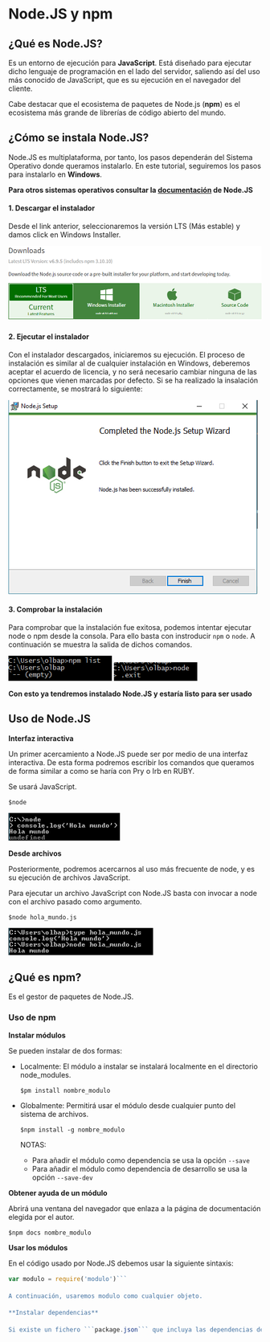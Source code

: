 # Node.JS y npm

## ¿Qué es Node.JS?

Es un entorno de ejecución para **JavaScript**. Está diseñado para ejecutar dicho
lenguaje de programación en el lado del servidor, saliendo así del uso más conocido de JavaScript,
que es su ejecución en el navegador del cliente.

Cabe destacar que el ecosistema de paquetes de Node.js (**npm**) es el ecosistema más grande de librerías de código abierto del mundo.

## ¿Cómo se instala Node.JS?

Node.JS es multiplataforma, por tanto, los pasos dependerán del Sistema Operativo donde queramos instalarlo. En este tutorial, seguiremos los pasos para instalarlo en **Windows**.

**Para otros sistemas operativos consultar la [documentación](https://nodejs.org/en/download/) de Node.JS**

#### 1. Descargar el instalador

Desde el link anterior, seleccionaremos la versión LTS (Más estable) y damos click en Windows Installer.

![Página de descarga](img/Descarga.PNG)

#### 2. Ejecutar el instalador

Con el instalador descargados, iniciaremos su ejecución. El proceso de instalación es similar al de cualquier instalación en Windows, deberemos aceptar el acuerdo de licencia, y no será necesario cambiar ninguna de las opciones que vienen marcadas por defecto. Si se ha realizado la insalación correctamente, se mostrará lo siguiente:

![Instalación exitosa](img/Installer.PNG)

#### 3. Comprobar la instalación

Para comprobar que la instalación fue exitosa, podemos intentar ejecutar node o npm desde la consola. Para ello basta con instroducir ```npm``` o  ```node```. A continuación se muestra la salida de dichos comandos.

![npm list](img/npm-list.PNG)
![node](img/node.PNG)

**Con esto ya tendremos instalado Node.JS y estaría listo para ser usado**

## Uso de Node.JS

**Interfaz interactiva**

Un primer acercamiento a Node.JS puede ser por medio de una interfaz interactiva. De esta forma podremos escribir los comandos que queramos de forma similar a como se haría con Pry o Irb en RUBY.

Se usará JavaScript.

```
$node
```

![Interfaz interactiva de node](img/node-interactive.PNG)

**Desde archivos**

Posteriormente, podremos acercarnos al uso más frecuente de node, y es su ejecución de archivos JavaScript.

Para ejecutar un archivo JavaScript con Node.JS basta con invocar a node con el archivo pasado como argumento.

```
$node hola_mundo.js
```

![Desde archivo](img/hello-world.PNG)

## ¿Qué es npm?

Es el gestor de paquetes de Node.JS.

### Uso de npm

**Instalar módulos**

Se pueden instalar de dos formas:

* Localmente: El módulo a instalar se instalará localmente en el directorio node_modules.

  ```
  $pm install nombre_modulo
  ```

* Globalmente: Permitirá usar el módulo desde cualquier punto del sistema de archivos.

  ```
  $npm install -g nombre_modulo
  ```

  NOTAS:

  * Para añadir el módulo como dependencia se usa la opción ```--save```
  * Para añadir el módulo como dependencia de desarrollo se usa la opción ```--save-dev```

**Obtener ayuda de un módulo**

Abrirá una ventana del navegador que enlaza a la página de documentación elegida por el autor.

```
$npm docs nombre_modulo
```

**Usar los módulos**

En el código usado por Node.JS debemos usar la siguiente sintaxis:

```javascript
var modulo = require('modulo')```

A continuación, usaremos modulo como cualquier objeto.

**Instalar dependencias**

Si existe un fichero ```package.json``` que incluya las dependencias del módulo, una simple invocación de ```npm install``` instalará las dependencias necesarias.
